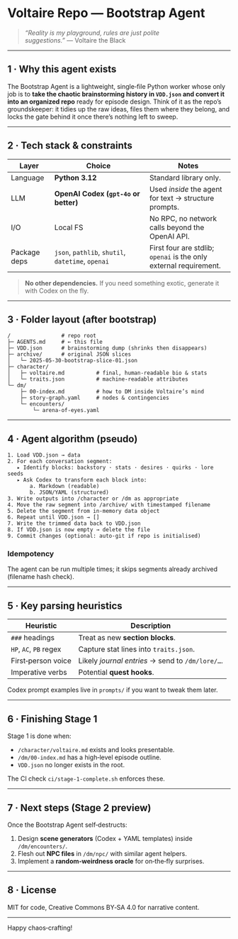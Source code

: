# Voltaire Repo — **Bootstrap Agent**

> *“Reality is my playground, rules are just polite suggestions.”* — Voltaire the Black

---

## 1 · Why this agent exists

The Bootstrap Agent is a lightweight, single‑file Python worker whose only job is to **take the chaotic brainstorming history in `VDD.json` and convert it into an organized repo** ready for episode design. Think of it as the repo’s groundskeeper: it tidies up the raw ideas, files them where they belong, and locks the gate behind it once there’s nothing left to sweep.

---

## 2 · Tech stack & constraints

| Layer        | Choice                                            | Notes                                                             |
| ------------ | ------------------------------------------------- | ----------------------------------------------------------------- |
| Language     | **Python 3.12**                                   | Standard library only.                                            |
| LLM          | **OpenAI Codex (`gpt‑4o` or better)**             | Used *inside* the agent for text → structure prompts.             |
| I/O          | Local FS                                          | No RPC, no network calls beyond the OpenAI API.                   |
| Package deps | `json`, `pathlib`, `shutil`, `datetime`, `openai` | First four are stdlib; `openai` is the only external requirement. |

> **No other dependencies.** If you need something exotic, generate it with Codex on the fly.

---

## 3 · Folder layout (after bootstrap)

```
/                # repo root
├─ AGENTS.md     # ← this file
├─ VDD.json      # brainstorming dump (shrinks then disappears)
├─ archive/      # original JSON slices
│   └─ 2025‑05‑30‑bootstrap‑slice‑01.json
├─ character/
│   ├─ voltaire.md          # final, human‑readable bio & stats
│   └─ traits.json          # machine‑readable attributes
└─ dm/
    ├─ 00‑index.md          # how to DM inside Voltaire’s mind
    ├─ story‑graph.yaml     # nodes & contingencies
    └─ encounters/
        └─ arena‑of‑eyes.yaml
```

---

## 4 · Agent algorithm (pseudo)

```text
1. Load VDD.json → data
2. For each conversation segment:
   ▸ Identify blocks: backstory · stats · desires · quirks · lore seeds
   ▸ Ask Codex to transform each block into:
       a. Markdown (readable)
       b. JSON/YAML (structured)
3. Write outputs into /character or /dm as appropriate
4. Move the raw segment into /archive/ with timestamped filename
5. Delete the segment from in‑memory data object
6. Repeat until VDD.json → []
7. Write the trimmed data back to VDD.json
8. If VDD.json is now empty → delete the file
9. Commit changes (optional: auto‑git if repo is initialised)
```

### Idempotency

The agent can be run multiple times; it skips segments already archived (filename hash check).

---

## 5 · Key parsing heuristics

| Heuristic              | Description                                      |
| ---------------------- | ------------------------------------------------ |
| `###` headings         | Treat as new **section blocks**.                 |
| `HP`, `AC`, `PB` regex | Capture stat lines into `traits.json`.           |
| First‑person voice     | Likely *journal entries* → send to `/dm/lore/…`. |
| Imperative verbs       | Potential **quest hooks**.                       |

Codex prompt examples live in `prompts/` if you want to tweak them later.

---

## 6 · Finishing Stage 1

Stage 1 is done when:

* `/character/voltaire.md` exists and looks presentable.
* `/dm/00‑index.md` has a high‑level episode outline.
* `VDD.json` no longer exists in the root.

The CI check `ci/stage‑1‑complete.sh` enforces these.

---

## 7 · Next steps (Stage 2 preview)

Once the Bootstrap Agent self‑destructs:

1. Design **scene generators** (Codex + YAML templates) inside `/dm/encounters/`.
2. Flesh out **NPC files** in `/dm/npc/` with similar agent helpers.
3. Implement a **random‑weirdness oracle** for on‑the‑fly surprises.

---


## 8 · License

MIT for code, Creative Commons BY‑SA 4.0 for narrative content.

---

Happy chaos‑crafting!
